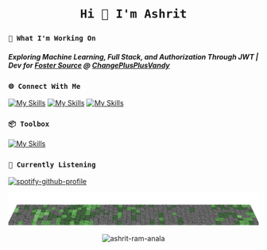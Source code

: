 # <h1 align="center">``` Hi 👋 I'm Ashrit ```</h1>

### ```🤔 What I'm Working On```

<h5>Exploring Machine Learning, Full Stack, and Authorization Through JWT | Dev for <a href="https://fostersource.org/">Foster Source</a> @ <a href="https://github.com/ChangePlusPlusVandy">ChangePlusPlusVandy</a> </h5>

### ```🌐 Connect With Me ```

[![My Skills](https://skillicons.dev/icons?i=linkedin)](https://www.linkedin.com/in/ashritramanala/)
[![My Skills](https://skillicons.dev/icons?i=gmail)](mailto:ashritramanala@yahoo.com)
[![My Skills](https://skillicons.dev/icons?i=devto)](https://ashrit-portfolio.vercel.app/)

<!--- <img src="https://github.com/user-attachments/assets/db9c45b2-a334-409c-afc4-bef66ac2f5c3" width="6.5%" height="6.5%"> --->

### ```📦 Toolbox``` 

[![My Skills](https://skillicons.dev/icons?i=js,ts,java,python,r,cpp,react,nextjs,nodejs,express,vite,spring,flask,mongodb,firebase,postgres,docker,sklearn,tensorflow,tailwind,materialui,jest,postman,git,vercel,figma)](https://skillicons.dev)

### ```🎷 Currently Listening```

[![spotify-github-profile](https://spotify-github-profile.kittinanx.com/api/view?uid=h63k3lvoyne3svlb3fnxgzmoc&cover_image=true&theme=natemoo-re&show_offline=true&background_color=000000&interchange=false&bar_color=39db54&bar_color_cover=true)](https://spotify-github-profile.kittinanx.com/api/view?uid=h63k3lvoyne3svlb3fnxgzmoc&redirect=true)

![](https://raw.githubusercontent.com/ashrit-ram-anala/ashrit-ram-anala/output/output.png)

<p align="center"> <img src="https://komarev.com/ghpvc/?username=ashrit-ram-anala" alt="ashrit-ram-anala" /> </p>
